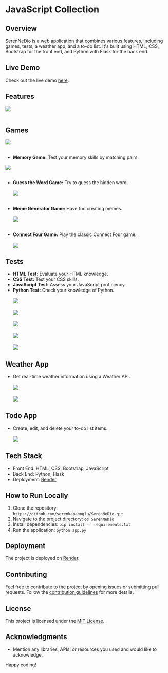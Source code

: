 # JavaScript Collection

## Overview
SerenNeDio is a web application that combines various features, including games, tests, a weather app, and a to-do list. It's built using HTML, CSS, Bootstrap for the front end, and Python with Flask for the back end.

## Live Demo
Check out the live demo [here](https://javascript-collection.onrender.com/).


## Features
<img src="https://github.com/serenkapanoglu/SerenNeDio/blob/main/images/Screen%20Shot%202024-01-09%20at%201.35.17%20AM.png" />
<br></br>

## Games

<img src="https://github.com/serenkapanoglu/SerenNeDio/blob/main/images/Screen%20Shot%202024-01-09%20at%201.35.28%20AM.png" />
  <br></br>
  
- **Memory Game:** Test your memory skills by matching pairs.
<img src="https://github.com/serenkapanoglu/SerenNeDio/blob/main/images/Screen%20Shot%202024-01-09%20at%201.37.18%20AM.png" />
 <br></br>
 
- **Guess the Word Game:** Try to guess the hidden word.
  <br></br>
  <img src="https://github.com/serenkapanoglu/SerenNeDio/blob/main/images/Screen%20Shot%202024-01-09%20at%201.38.28%20AM.png" />
   <br></br>
    
    
- **Meme Generator Game:** Have fun creating memes.
 <br></br>
  <img src="https://github.com/serenkapanoglu/SerenNeDio/blob/main/images/Screen%20Shot%202024-01-09%20at%201.36.26%20AM.png" />
   <br></br>
   
- **Connect Four Game:** Play the classic Connect Four game.
  <br></br>
  <img src="https://github.com/serenkapanoglu/SerenNeDio/blob/main/images/Screen%20Shot%202024-01-09%20at%201.36.49%20AM.png" />

## Tests
- **HTML Test:** Evaluate your HTML knowledge.
- **CSS Test:** Test your CSS skills.
- **JavaScript Test:** Assess your JavaScript proficiency.
- **Python Test:** Check your knowledge of Python.
  <br></br>
  <img src="https://github.com/serenkapanoglu/SerenNeDio/blob/main/images/Screen%20Shot%202024-01-09%20at%201.38.39%20AM.png" />
   <br></br>
  <img src="https://github.com/serenkapanoglu/SerenNeDio/blob/main/images/Screen%20Shot%202024-01-09%20at%201.38.48%20AM.png" />
   <br></br>
  <img src="https://github.com/serenkapanoglu/SerenNeDio/blob/main/images/Screen%20Shot%202024-01-09%20at%201.38.57%20AM.png" />
   <br></br>
  <img src="https://github.com/serenkapanoglu/SerenNeDio/blob/main/images/Screen%20Shot%202024-01-09%20at%201.39.00%20AM.png" />
   <br></br>
  <img src="https://github.com/serenkapanoglu/SerenNeDio/blob/main/images/Screen%20Shot%202024-01-09%20at%201.39.08%20AM.png" />

## Weather App
- Get real-time weather information using a Weather API.
   <br></br>
   <img src="https://github.com/serenkapanoglu/SerenNeDio/blob/main/images/Screen%20Shot%202024-01-09%20at%201.39.24%20AM.png" />
    <br></br>
   <img src="https://github.com/serenkapanoglu/SerenNeDio/blob/main/images/Screen%20Shot%202024-01-09%20at%201.39.36%20AM.png" />
   


## Todo App
- Create, edit, and delete your to-do list items.
   <br></br>
   <img src="https://github.com/serenkapanoglu/SerenNeDio/blob/main/images/Screen%20Shot%202024-01-09%20at%201.40.22%20AM.png" />

## Tech Stack
- Front End: HTML, CSS, Bootstrap, JavaScript
- Back End: Python, Flask
- Deployment: [Render](https://render.com/)

## How to Run Locally
1. Clone the repository: `https://github.com/serenkapanoglu/SerenNeDio.git`
2. Navigate to the project directory: `cd SerenNeDio`
3. Install dependencies: `pip install -r requirements.txt`
4. Run the application: `python app.py`

## Deployment
The project is deployed on [Render](https://render.com/). 

## Contributing
Feel free to contribute to the project by opening issues or submitting pull requests. Follow the [contribution guidelines](CONTRIBUTING.md) for more details.

## License
This project is licensed under the [MIT License](LICENSE).

## Acknowledgments
- Mention any libraries, APIs, or resources you used and would like to acknowledge.

Happy coding!
